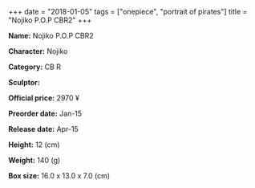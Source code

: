 +++
date = "2018-01-05"
tags = ["onepiece", "portrait of pirates"]
title = "Nojiko P.O.P CBR2"
+++

**Name:** Nojiko P.O.P CBR2

**Character:** Nojiko

**Category:** CB  R 

**Sculptor:** 

**Official price:** 2970 ¥

**Preorder date:** Jan-15

**Release date:** Apr-15

**Height:** 12 (cm)

**Weight:** 140 (g)

**Box size:** 16.0 x 13.0 x 7.0 (cm)


